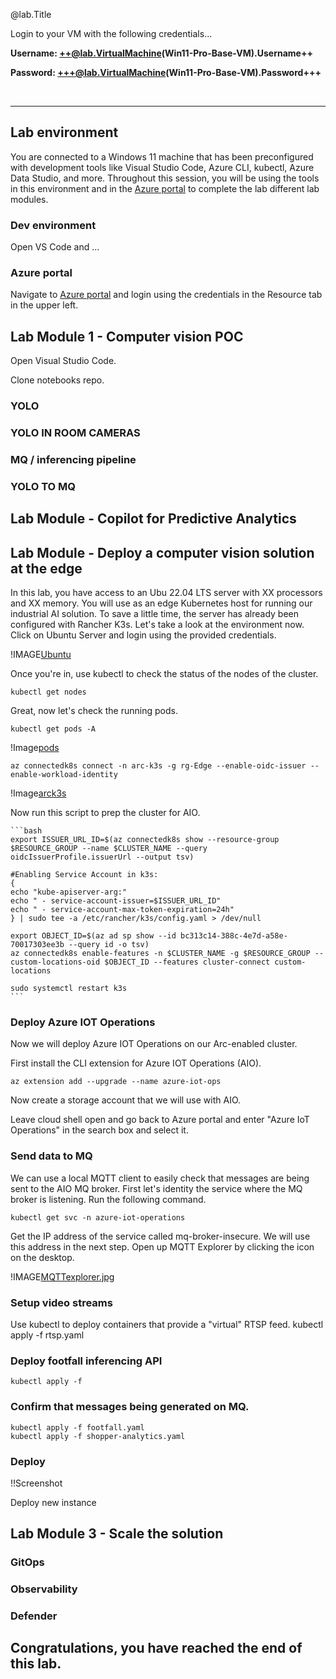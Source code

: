 @lab.Title

Login to your VM with the following credentials...

**Username: ++@lab.VirtualMachine(Win11-Pro-Base-VM).Username++**

**Password: +++@lab.VirtualMachine(Win11-Pro-Base-VM).Password+++** 

<br>

---

## Lab environment

You are connected to a Windows 11 machine that has been preconfigured with development tools like Visual Studio Code, Azure CLI, kubectl, Azure Data Studio, and more. Throughout this session, you will be using the tools in this environment and in the [Azure portal](https://portal.azure.com/#home) to complete the lab different lab modules.

### Dev environment

Open VS Code and ...

### Azure portal

Navigate to [Azure portal](https://portal.azure.com/#home) and login using the credentials in the Resource tab in the upper left. 

## Lab Module 1 - Computer vision POC

Open Visual Studio Code.

Clone notebooks repo.

### YOLO

### YOLO IN ROOM CAMERAS

### MQ / inferencing pipeline

### YOLO TO MQ

## Lab Module - Copilot for Predictive Analytics

## Lab Module - Deploy a computer vision solution at the edge

In this lab, you have access to an Ubu 22.04 LTS server with XX processors and XX memory. You will use as an edge Kubernetes host for running our industrial AI solution. To save a little time, the server has already been configured with Rancher K3s. Let's take a look at the environment now. Click on Ubuntu Server and login using the provided credentials.

!IMAGE[Ubuntu]()

Once you're in, use kubectl to check the status of the nodes of the cluster. 

    kubectl get nodes

Great, now let's check the running pods.

    kubectl get pods -A

!Image[pods]()

    az connectedk8s connect -n arc-k3s -g rg-Edge --enable-oidc-issuer --enable-workload-identity

!Image[arck3s]()

Now run this script to prep the cluster for AIO.

    ```bash
    export ISSUER_URL_ID=$(az connectedk8s show --resource-group $RESOURCE_GROUP --name $CLUSTER_NAME --query oidcIssuerProfile.issuerUrl --output tsv)

    #Enabling Service Account in k3s:
    {
    echo "kube-apiserver-arg:"
    echo " - service-account-issuer=$ISSUER_URL_ID"
    echo " - service-account-max-token-expiration=24h"
    } | sudo tee -a /etc/rancher/k3s/config.yaml > /dev/null

    export OBJECT_ID=$(az ad sp show --id bc313c14-388c-4e7d-a58e-70017303ee3b --query id -o tsv)
    az connectedk8s enable-features -n $CLUSTER_NAME -g $RESOURCE_GROUP --custom-locations-oid $OBJECT_ID --features cluster-connect custom-locations

    sudo systemctl restart k3s
    ```

### Deploy Azure IOT Operations

Now we will deploy Azure IOT Operations on our Arc-enabled cluster.

First install the CLI extension for Azure IOT Operations (AIO).

    az extension add --upgrade --name azure-iot-ops

Now create a storage account that we will use with AIO.

Leave cloud shell open and go back to Azure portal and enter "Azure IoT Operations" in the search box and select it.

### Send data to MQ

We can use a local MQTT client to easily check that messages are being sent to the AIO MQ broker. First let's identity the service where the MQ broker is listening. Run the following command.

    kubectl get svc -n azure-iot-operations

Get the IP address of the service called mq-broker-insecure. We will use this address in the next step. Open up MQTT Explorer by clicking the icon on the desktop.

!IMAGE[MQTTexplorer.jpg]()

### Setup video streams

Use kubectl to deploy containers that provide a "virtual" RTSP feed. 
    kubectl apply -f rtsp.yaml

### Deploy footfall inferencing API

    kubectl apply -f 

### Confirm that messages being generated on MQ.

    kubectl apply -f footfall.yaml
    kubectl apply -f shopper-analytics.yaml

### Deploy 

!!Screenshot

Deploy new instance

## Lab Module 3 - Scale the solution

### GitOps

### Observability

### Defender

## **Congratulations, you have reached the end of this lab.**